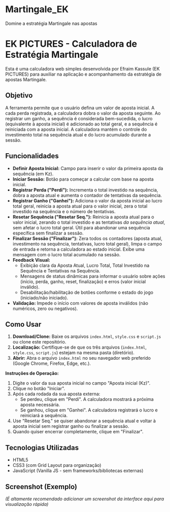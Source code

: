 # Martingale_EK
Domine a estratégia Martingale nas apostas
# EK PICTURES - Calculadora de Estratégia Martingale

Esta é uma calculadora web simples desenvolvida por Efraim Kassule (EK PICTURES) para auxiliar na aplicação e acompanhamento da estratégia de apostas Martingale.

## Objetivo

A ferramenta permite que o usuário defina um valor de aposta inicial. A cada perda registrada, a calculadora dobra o valor da aposta seguinte. Ao registrar um ganho, a sequência é considerada bem-sucedida, o lucro (equivalente à aposta inicial) é adicionado ao total geral, e a sequência é reiniciada com a aposta inicial. A calculadora mantém o controle do investimento total na sequência atual e do lucro acumulado durante a sessão.

## Funcionalidades

*   **Definir Aposta Inicial:** Campo para inserir o valor da primeira aposta da sequência (em Kz).
*   **Iniciar Sessão:** Botão para começar a calcular com base na aposta inicial.
*   **Registrar Perda ("Perdi"):** Incrementa o total investido na sequência, dobra a aposta atual e aumenta o contador de tentativas da sequência.
*   **Registrar Ganho ("Ganhei"):** Adiciona o valor da aposta inicial ao lucro total geral, reinicia a aposta atual para o valor inicial, zera o total investido na sequência e o número de tentativas.
*   **Resetar Sequência ("Resetar Seq."):** Reinicia a aposta atual para o valor inicial, zerando o total investido e as tentativas *da sequência atual*, sem afetar o lucro total geral. Útil para abandonar uma sequência específica sem finalizar a sessão.
*   **Finalizar Sessão ("Finalizar"):** Zera todos os contadores (aposta atual, investimento na sequência, tentativas, lucro total geral), limpa o campo de entrada e retorna a calculadora ao estado inicial. Exibe uma mensagem com o lucro total acumulado na sessão.
*   **Feedback Visual:**
    *   Exibição clara da Aposta Atual, Lucro Total, Total Investido na Sequência e Tentativas na Sequência.
    *   Mensagens de status dinâmicas para informar o usuário sobre ações (início, perda, ganho, reset, finalização) e erros (valor inicial inválido).
    *   Desabilitação/habilitação de botões conforme o estado do jogo (iniciado/não iniciado).
*   **Validação:** Impede o início com valores de aposta inválidos (não numéricos, zero ou negativos).

## Como Usar

1.  **Download/Clone:** Baixe os arquivos `index.html`, `style.css` e `script.js` ou clone este repositório.
2.  **Localização:** Certifique-se de que os três arquivos (`index.html`, `style.css`, `script.js`) estejam na mesma pasta (diretório).
3.  **Abrir:** Abra o arquivo `index.html` no seu navegador web preferido (Google Chrome, Firefox, Edge, etc.).

**Instruções de Operação:**

1.  Digite o valor da sua aposta inicial no campo "Aposta inicial (Kz)".
2.  Clique no botão "Iniciar".
3.  Após cada rodada da sua aposta externa:
    *   Se perdeu, clique em "Perdi". A calculadora mostrará a próxima aposta necessária.
    *   Se ganhou, clique em "Ganhei". A calculadora registrará o lucro e reiniciará a sequência.
4.  Use "Resetar Seq." se quiser abandonar a sequência atual e voltar à aposta inicial sem registrar ganho ou finalizar a sessão.
5.  Quando quiser encerrar completamente, clique em "Finalizar".

## Tecnologias Utilizadas

*   HTML5
*   CSS3 (com Grid Layout para organização)
*   JavaScript (Vanilla JS - sem frameworks/bibliotecas externas)

## Screenshot (Exemplo)

*(É altamente recomendado adicionar um screenshot da interface aqui para visualização rápida)*
